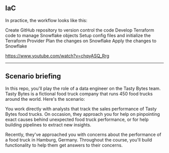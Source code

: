 ## IaC

In practice, the workflow looks like this:

Create GitHub repository to version control the code
Develop Terraform code to manage Snowflake objects
Setup config files and initialize the Terraform Provider
Plan the changes on Snowflake
Apply the changes to Snowflake

https://www.youtube.com/watch?v=chqyASQ_Rrg

---
## Scenario briefing

In this repo, you'll play the role of a data engineer on the Tasty Bytes team. Tasty Bytes is a fictional food truck company that runs 450 food trucks around the world. Here's the scenario:

You work directly with analysts that track the sales performance of Tasty Bytes food trucks. On occasion, they approach you for help on pinpointing exact causes behind unexpected food truck performance, or for help building pipelines to extract new insights.

Recently, they've approached you with concerns about the performance of a food truck in Hamburg, Germany. Throughout the course, you'll build functionality to help them get answers to their concerns. 

